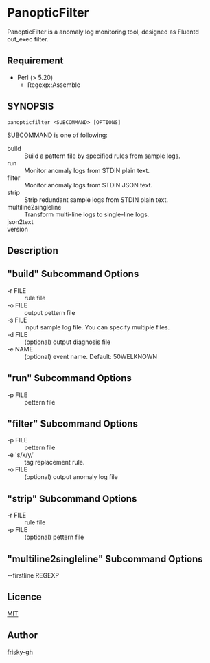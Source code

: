 PanopticFilter
====

PanopticFilter is a anomaly log monitoring tool, designed as Fluentd out_exec filter.

## Requirement

* Perl (> 5.20)
  * Regexp::Assemble

## SYNOPSIS

`panopticfilter <SUBCOMMAND> [OPTIONS]`

SUBCOMMAND is one of following:
<dl>
<dt> build
<dd>  Build a pattern file by specified rules from sample logs.
<dt> run
<dd>  Monitor anomaly logs from STDIN plain text.
<dt> filter
<dd>  Monitor anomaly logs from STDIN JSON text.
<dt> strip
<dd>  Strip redundant sample logs from STDIN plain text.
<dt> multiline2singleline
<dd>  Transform multi-line logs to single-line logs.
<dt> json2text
<dt> version
</dl>

## Description



## "build" Subcommand Options

<dl>
<dt> -r FILE
<dd>  rule file
<dt> -o FILE
<dd>  output pettern file
<dt> -s FILE
<dd>  input sample log file. You can specify multiple files.
<dt> -d FILE
<dd>  (optional) output diagnosis file
<dt> -e NAME
<dd>  (optional) event name. Default: 50WELKNOWN
</dl>

## "run" Subcommand Options
<dl>
<dt> -p FILE
<dd>  pettern file
</dl>

## "filter" Subcommand Options
<dl>
<dt> -p FILE
<dd>  pettern file
<dt> -e 's/x/y/'
<dd>  tag replacement rule.
<dt> -o FILE
<dd>  (optional) output anomaly log file
</dl>

## "strip" Subcommand Options
<dl>
<dt> -r FILE
<dd>  rule file
<dt> -p FILE
<dd>  (optional) pettern file
</dl>

## "multiline2singleline" Subcommand Options
<dl>
<dt> --firstline REGEXP
</dl>
 
## Licence

[MIT](https://github.com/frisky-gh/panopticfilter/blob/master/LICENSE)

## Author

[frisky-gh](https://github.com/frisky-gh)

